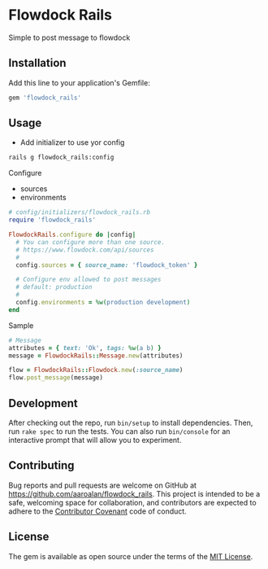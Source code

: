 # Flowdock Rails

Simple to post message to flowdock

## Installation

Add this line to your application's Gemfile:
```rb
gem 'flowdock_rails'
```

## Usage

* Add initializer to use yor config
```sh
rails g flowdock_rails:config
```

Configure
* sources
* environments
```rb
# config/initializers/flowdock_rails.rb
require 'flowdock_rails'

FlowdockRails.configure do |config|
  # You can configure more than one source.
  # https://www.flowdock.com/api/sources
  #
  config.sources = { source_name: 'flowdock_token' }

  # Configure env allowed to post messages
  # default: production
  #
  config.environments = %w(production development)
end
```

Sample
```ruby
# Message
attributes = { text: 'Ok', tags: %w(a b) }
message = FlowdockRails::Message.new(attributes)

flow = FlowdockRails::Flowdock.new(:source_name)
flow.post_message(message)
```

## Development

After checking out the repo, run `bin/setup` to install dependencies. Then, run `rake spec` to run the tests. You can also run `bin/console` for an interactive prompt that will allow you to experiment.

## Contributing

Bug reports and pull requests are welcome on GitHub at https://github.com/aaroalan/flowdock_rails. This project is intended to be a safe, welcoming space for collaboration, and contributors are expected to adhere to the [Contributor Covenant](http://contributor-covenant.org) code of conduct.


## License

The gem is available as open source under the terms of the [MIT License](http://opensource.org/licenses/MIT).
